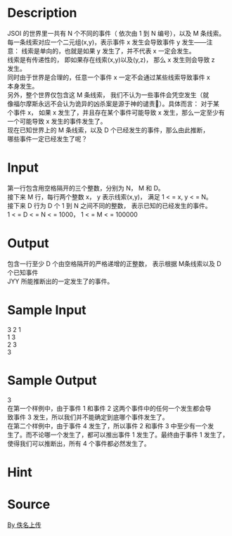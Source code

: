 
# Description

<div class="content"><p>JSOI 的世界里一共有 N 个不同的事件（ 依次由 1 到 N 编号），以及 M 条线索。<br/>
每一条线索对应一个二元组(x,y)，表示事件 x 发生会导致事件 y 发生——注<br/>
意： 线索是单向的，也就是如果 y 发生了，并不代表 x 一定会发生。<br/>
线索是有传递性的， 即如果存在线索(x,y)以及(y,z)， 那么 x 发生则会导致 z<br/>
发生。<br/>
同时由于世界是合理的，任意一个事件 x 一定不会通过某些线索导致事件 x<br/>
本身发生。<br/>
另外，整个世界仅包含这 M 条线索， 我们不认为一些事件会凭空发生（就<br/>
像福尔摩斯永远不会认为诡异的凶杀案是源于神的谴责）。具体而言： 对于某<br/>
个事件 x， 如果 x 发生了，并且存在某个事件可能导致 x 发生，那么一定至少有<br/>
一个可能导致 x 发生的事件发生了。<br/>
现在已知世界上的 M 条线索，以及 D 个已经发生的事件，那么由此推断，<br/>
哪些事件一定已经发生了呢？</p></div>

# Input

<div class="content"><p>第一行包含用空格隔开的三个整数，分别为 N， M 和 D。<br/>
接下来 M 行，每行两个整数 x， y 表示线索(x,y)， 满足 1 &lt; = x, y &lt; = N。<br/>
接下来 D 行为 D 个 1 到 N 之间不同的整数， 表示已知的已经发生的事件。<br/>
1 &lt; = D &lt; = N &lt; = 1000， 1 &lt; = M &lt; = 100000</p></div>

# Output

<div class="content"><p>包含一行至少 D 个由空格隔开的严格递增的正整数， 表示根据 M条线索以及 D 个已知事件<br/>
JYY 所能推断出的一定发生了的事件。</p></div>

# Sample Input

<div class="content"><span class="sampledata">3 2 1<br/>
1 3<br/>
2 3<br/>
3</span></div>

# Sample Output

<div class="content"><span class="sampledata">3<br/>
在第一个样例中，由于事件 1 和事件 2 这两个事件中的任何一个发生都会导<br/>
致事件 3 发生，所以我们并不能确定到底哪个事件发生了。<br/>
在第二个样例中，由于事件 4 发生了，所以事件 2 和事件 3 中至少有一个发<br/>
生了。而不论哪一个发生了，都可以推出事件 1 发生了。最终由于事件 1 发生了，<br/>
使得我们可以推断出，所有 4 个事件都必然发生了。</span></div>

# Hint

<div class="content"><p></p></div>

# Source

<div class="content"><p><a href="problemset.php?search=By 佚名上传">By 佚名上传</a></p></div>


